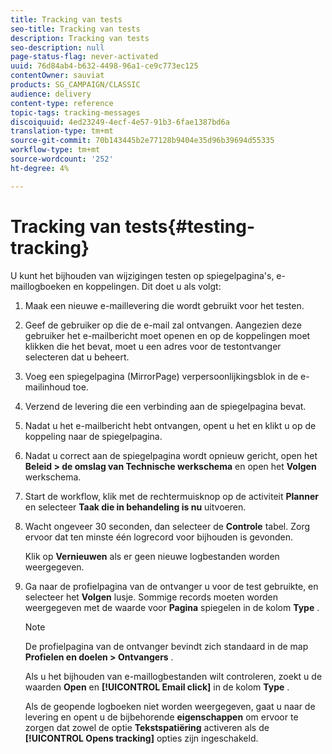```yaml
---
title: Tracking van tests
seo-title: Tracking van tests
description: Tracking van tests
seo-description: null
page-status-flag: never-activated
uuid: 76d84ab4-b632-4498-96a1-ce9c773ec125
contentOwner: sauviat
products: SG_CAMPAIGN/CLASSIC
audience: delivery
content-type: reference
topic-tags: tracking-messages
discoiquuid: 4ed23249-4ecf-4e57-91b3-6fae1387bd6a
translation-type: tm+mt
source-git-commit: 70b143445b2e77128b9404e35d96b39694d55335
workflow-type: tm+mt
source-wordcount: '252'
ht-degree: 4%

---
```



# Tracking van tests{#testing-tracking}

U kunt het bijhouden van wijzigingen testen op spiegelpagina&#39;s, e-maillogboeken en koppelingen. Dit doet u als volgt:

1. Maak een nieuwe e-maillevering die wordt gebruikt voor het testen.
1. Geef de gebruiker op die de e-mail zal ontvangen. Aangezien deze gebruiker het e-mailbericht moet openen en op de koppelingen moet klikken die het bevat, moet u een adres voor de testontvanger selecteren dat u beheert.
1. Voeg een spiegelpagina (MirrorPage) verpersoonlijkingsblok in de e-mailinhoud toe.
1. Verzend de levering die een verbinding aan de spiegelpagina bevat.
1. Nadat u het e-mailbericht hebt ontvangen, opent u het en klikt u op de koppeling naar de spiegelpagina.
1. Nadat u correct aan de spiegelpagina wordt opnieuw gericht, open het **Beleid > de omslag van Technische werkschema** en open het **Volgen** werkschema.
1. Start de workflow, klik met de rechtermuisknop op de activiteit **Planner** en selecteer **Taak die in behandeling is nu** uitvoeren.
1. Wacht ongeveer 30 seconden, dan selecteer de **Controle** tabel. Zorg ervoor dat ten minste één logrecord voor bijhouden is gevonden.

   Klik op **Vernieuwen** als er geen nieuwe logbestanden worden weergegeven.

1. Ga naar de profielpagina van de ontvanger u voor de test gebruikte, en selecteer het **Volgen** lusje. Sommige records moeten worden weergegeven met de waarde voor **Pagina** spiegelen in de kolom **Type** .

   >[!NOTE]
   >
   >De profielpagina van de ontvanger bevindt zich standaard in de map **Profielen en doelen > Ontvangers** .

   Als u het bijhouden van e-maillogbestanden wilt controleren, zoekt u de waarden **Open** en **[!UICONTROL Email click]** in de kolom **Type** .

   Als de geopende logboeken niet worden weergegeven, gaat u naar de levering en opent u de bijbehorende **eigenschappen** om ervoor te zorgen dat zowel de optie **Tekstspatiëring** activeren als de **[!UICONTROL Opens tracking]** opties zijn ingeschakeld.

